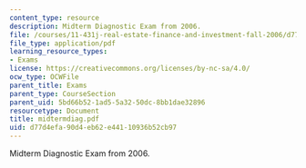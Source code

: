 ```yaml
---
content_type: resource
description: Midterm Diagnostic Exam from 2006.
file: /courses/11-431j-real-estate-finance-and-investment-fall-2006/d77d4efa90d4eb62e44110936b52cb97_midtermdiag.pdf
file_type: application/pdf
learning_resource_types:
- Exams
license: https://creativecommons.org/licenses/by-nc-sa/4.0/
ocw_type: OCWFile
parent_title: Exams
parent_type: CourseSection
parent_uid: 5bd66b52-1ad5-5a32-50dc-8bb1dae32896
resourcetype: Document
title: midtermdiag.pdf
uid: d77d4efa-90d4-eb62-e441-10936b52cb97
---
```

Midterm Diagnostic Exam from 2006.
